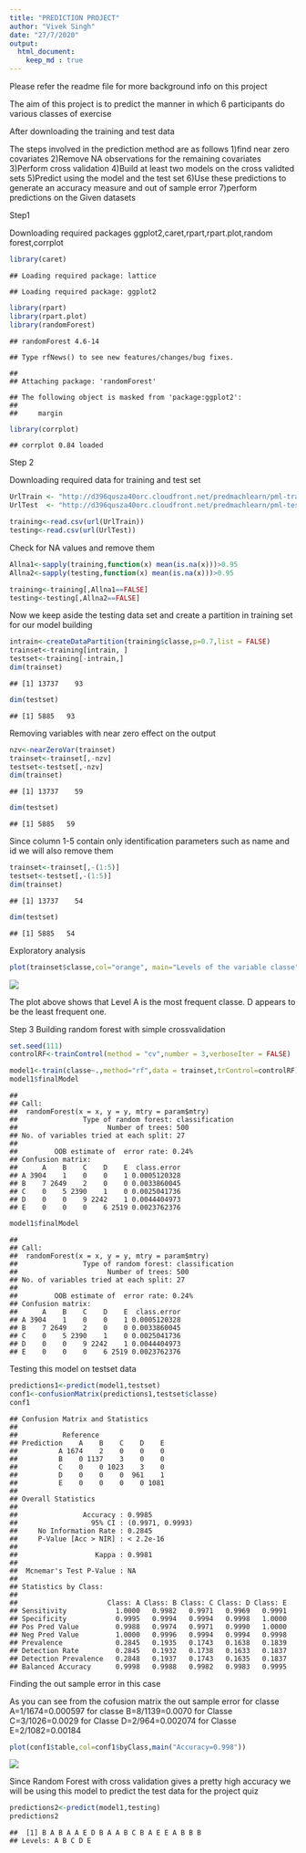 ```yaml
---
title: "PREDICTION PROJECT"
author: "Vivek Singh"
date: "27/7/2020"
output: 
  html_document:
    keep_md : true
---
```

Please refer the readme file for more background info on this project

The aim of this project is to predict the manner in which 6 participants do 
various classes of exercise 

After downloading the training and test data 

The steps involved in the prediction method are as follows
1)find near zero covariates 
2)Remove NA observations for the remaining covariates
3)Perform cross validation
4)Build at least two models on the cross validted sets
5)Predict using the model and the test set
6)Use these predictions to generate an accuracy measure and out of sample error
7)perform predictions on the Given datasets


Step1

Downloading required packages 
ggplot2,caret,rpart,rpart.plot,random forest,corrplot


```r
library(caret)
```

```
## Loading required package: lattice
```

```
## Loading required package: ggplot2
```

```r
library(rpart)
library(rpart.plot)
library(randomForest)
```

```
## randomForest 4.6-14
```

```
## Type rfNews() to see new features/changes/bug fixes.
```

```
## 
## Attaching package: 'randomForest'
```

```
## The following object is masked from 'package:ggplot2':
## 
##     margin
```

```r
library(corrplot)
```

```
## corrplot 0.84 loaded
```


Step 2

Downloading required data for training and test set


```r
UrlTrain <- "http://d396qusza40orc.cloudfront.net/predmachlearn/pml-training.csv"
UrlTest  <- "http://d396qusza40orc.cloudfront.net/predmachlearn/pml-testing.csv"

training<-read.csv(url(UrlTrain))
testing<-read.csv(url(UrlTest))
```


Check for NA values and remove them


```r
Allna1<-sapply(training,function(x) mean(is.na(x)))>0.95
Allna2<-sapply(testing,function(x) mean(is.na(x)))>0.95

training<-training[,Allna1==FALSE]
testing<-testing[,Allna2==FALSE]
```

Now we keep aside the testing data set and create a partition in training set for our model 
building


```r
intrain<-createDataPartition(training$classe,p=0.7,list = FALSE)
trainset<-training[intrain, ]
testset<-training[-intrain,]
dim(trainset)
```

```
## [1] 13737    93
```

```r
dim(testset)
```

```
## [1] 5885   93
```

Removing variables with near zero effect on the output


```r
nzv<-nearZeroVar(trainset)
trainset<-trainset[,-nzv]
testset<-testset[,-nzv]
dim(trainset)
```

```
## [1] 13737    59
```

```r
dim(testset)
```

```
## [1] 5885   59
```

Since column 1-5 contain only identification parameters such as name and id we will also remove them


```r
trainset<-trainset[,-(1:5)]
testset<-testset[,-(1:5)]
dim(trainset)
```

```
## [1] 13737    54
```

```r
dim(testset)
```

```
## [1] 5885   54
```

Exploratory analysis


```r
plot(trainset$classe,col="orange", main="Levels of the variable classe", xlab="classe levels", ylab="Frequency")
```

![](prediction_files/figure-html/unnamed-chunk-7-1.png)<!-- -->

The plot above shows that Level A is the most frequent classe. D appears to be the least frequent one.




Step 3
Building random forest with simple crossvalidation


```r
set.seed(111)
controlRF<-trainControl(method = "cv",number = 3,verboseIter = FALSE)

model1<-train(classe~.,method="rf",data = trainset,trControl=controlRF)
model1$finalModel
```

```
## 
## Call:
##  randomForest(x = x, y = y, mtry = param$mtry) 
##                Type of random forest: classification
##                      Number of trees: 500
## No. of variables tried at each split: 27
## 
##         OOB estimate of  error rate: 0.24%
## Confusion matrix:
##      A    B    C    D    E  class.error
## A 3904    1    0    0    1 0.0005120328
## B    7 2649    2    0    0 0.0033860045
## C    0    5 2390    1    0 0.0025041736
## D    0    0    9 2242    1 0.0044404973
## E    0    0    0    6 2519 0.0023762376
```


```r
model1$finalModel
```

```
## 
## Call:
##  randomForest(x = x, y = y, mtry = param$mtry) 
##                Type of random forest: classification
##                      Number of trees: 500
## No. of variables tried at each split: 27
## 
##         OOB estimate of  error rate: 0.24%
## Confusion matrix:
##      A    B    C    D    E  class.error
## A 3904    1    0    0    1 0.0005120328
## B    7 2649    2    0    0 0.0033860045
## C    0    5 2390    1    0 0.0025041736
## D    0    0    9 2242    1 0.0044404973
## E    0    0    0    6 2519 0.0023762376
```

Testing this model on testset data


```r
predictions1<-predict(model1,testset)
conf1<-confusionMatrix(predictions1,testset$classe)
conf1
```

```
## Confusion Matrix and Statistics
## 
##           Reference
## Prediction    A    B    C    D    E
##          A 1674    2    0    0    0
##          B    0 1137    3    0    0
##          C    0    0 1023    3    0
##          D    0    0    0  961    1
##          E    0    0    0    0 1081
## 
## Overall Statistics
##                                           
##                Accuracy : 0.9985          
##                  95% CI : (0.9971, 0.9993)
##     No Information Rate : 0.2845          
##     P-Value [Acc > NIR] : < 2.2e-16       
##                                           
##                   Kappa : 0.9981          
##                                           
##  Mcnemar's Test P-Value : NA              
## 
## Statistics by Class:
## 
##                      Class: A Class: B Class: C Class: D Class: E
## Sensitivity            1.0000   0.9982   0.9971   0.9969   0.9991
## Specificity            0.9995   0.9994   0.9994   0.9998   1.0000
## Pos Pred Value         0.9988   0.9974   0.9971   0.9990   1.0000
## Neg Pred Value         1.0000   0.9996   0.9994   0.9994   0.9998
## Prevalence             0.2845   0.1935   0.1743   0.1638   0.1839
## Detection Rate         0.2845   0.1932   0.1738   0.1633   0.1837
## Detection Prevalence   0.2848   0.1937   0.1743   0.1635   0.1837
## Balanced Accuracy      0.9998   0.9988   0.9982   0.9983   0.9995
```

Finding the out sample error in this case

As you can see from the cofusion matrix the out sample error
for classe A=1/1674=0.000597
for classe B=8/1139=0.0070
for Classe C=3/1026=0.0029
for Classe D=2/964=0.002074
for Classe E=2/1082=0.00184


```r
plot(conf1$table,col=conf1$byClass,main("Accuracy=0.998"))
```

![](prediction_files/figure-html/unnamed-chunk-11-1.png)<!-- -->

Since Random Forest with cross validation gives a pretty high accuracy we will be using
this model to predict the test data for the project quiz


```r
predictions2<-predict(model1,testing)
predictions2
```

```
##  [1] B A B A A E D B A A B C B A E E A B B B
## Levels: A B C D E
```



